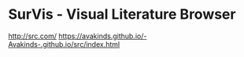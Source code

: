 # SurVis - Visual Literature Browser
http://src.com/
https://avakinds.github.io/-Avakinds-.github.io/src/index.html
